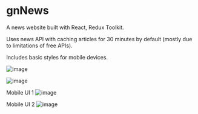 # gnNews  
A news website built with React, Redux Toolkit.  

Uses news API with caching articles for 30 minutes by default (mostly due to limitations of free APIs).  

Includes basic styles for mobile devices.


![image](https://user-images.githubusercontent.com/50807860/229304238-8042d871-1cef-4983-9044-f9dafcfa9378.png)

![image](https://user-images.githubusercontent.com/50807860/229304254-727b2779-9647-4600-8c08-ef26b2408d81.png)


Mobile UI 1
![image](https://user-images.githubusercontent.com/50807860/229304202-ef764618-857a-4214-bc8d-041f62f42ca0.png)

Mobile UI 2
![image](https://user-images.githubusercontent.com/50807860/229304224-85bf7739-45d1-4d2b-b7f4-a2cb8983c229.png)
